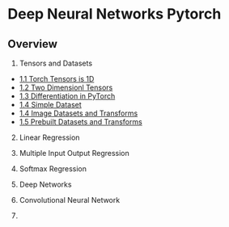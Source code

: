 # Deep Neural Networks Pytorch

## Overview

1. Tensors and Datasets
- [1.1 Torch Tensors is 1D](TensorsAndDatasets/1.1.TorchTensors1D.ipynb)
- [1.2 Two Dimensionl Tensors](TensorsAndDatasets/1.2.TwoDimensionalTensors.ipynb)
- [1.3 Differentiation in PyTorch](TensorsAndDatasets/1.3.DerivativesAndGraph.ipynb)
- [1.4 Simple Dataset](TensorsAndDatasets/1.4.SimpleDataset.ipynb)
- [1.4 Image Datasets and Transforms](TensorsAndDatasets/1.5.DatasetsAndTransforms.ipynb)
- [1.5 Prebuilt Datasets and Transforms](TensorsAndDatasets/1.6.PreBuiltDatasetsAndTransforms.ipynb)

2. Linear Regression

3. Multiple Input Output Regression

4. Softmax Regression

5. Deep Networks

6. Convolutional Neural Network

7. 





